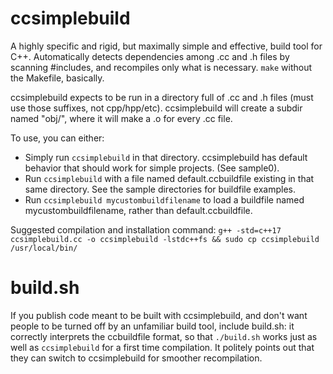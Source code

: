 # ccsimplebuild
A highly specific and rigid, but maximally simple and effective, build tool for
C++. Automatically detects dependencies among .cc and .h files by scanning
#includes, and recompiles only what is necessary. `make` without the Makefile,
basically.

ccsimplebuild expects to be run in a directory full of .cc and .h files (must
use those suffixes, not cpp/hpp/etc). ccsimplebuild will create a subdir named
"obj/", where it will make a .o for every .cc file.

To use, you can either:

* Simply run `ccsimplebuild` in that directory. ccsimplebuild has default
  behavior that should work for simple projects. (See sample0).
* Run `ccsimplebuild` with a file named default.ccbuildfile existing in that same
  directory. See the sample directories for buildfile examples.
* Run `ccsimplebuild mycustombuildfilename` to load a buildfile named
  mycustombuildfilename, rather than default.ccbuildfile.

Suggested compilation and installation command:
`g++ -std=c++17 ccsimplebuild.cc -o ccsimplebuild -lstdc++fs && sudo cp ccsimplebuild /usr/local/bin/`

# build.sh
If you publish code meant to be built with ccsimplebuild, and don't want people
to be turned off by an unfamiliar build tool, include build.sh: it correctly
interprets the ccbuildfile format, so that `./build.sh` works just as well as
`ccsimplebuild` for a first time compilation. It politely points out that they
can switch to ccsimplebuild for smoother recompilation.
